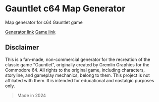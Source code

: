 # Gauntlet c64 Map Generator

Map generator for c64 Gauntlet game

[Generator link](https://chemik.ct8.pl/gauntlet_map_generator/)
[Game link](http://chemik.ct8.pl/gauntlet_c64_game/)

## Disclaimer

This is a fan-made, non-commercial generator for the recreation of the classic game "Gauntlet", originally created by Gremlin Graphics for the Commodore 64. All rights to the original game, including characters, storyline, and gameplay mechanics, belong to them. This project is not affiliated with them. It is intended for educational and nostalgic purposes only.

> Made in 2024
